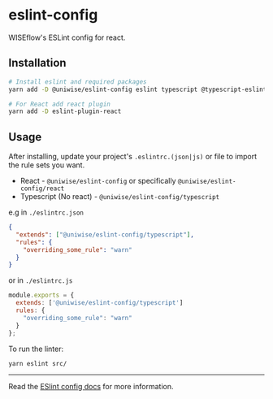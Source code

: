 # eslint-config

WISEflow's ESLint config for react.

## Installation

```sh
# Install eslint and required packages
yarn add -D @uniwise/eslint-config eslint typescript @typescript-eslint/parser @typescript-eslint/eslint-plugin eslint-import-resolver-typescript eslint-plugin-import prettier eslint-config-prettier eslint-plugin-prettier

# For React add react plugin
yarn add -D eslint-plugin-react
```

## Usage

After installing, update your project's `.eslintrc.(json|js)` or file to import the rule sets you want.

- React - `@uniwise/eslint-config` or specifically `@uniwise/eslint-config/react`
- Typescript (No react) - `@uniwise/eslint-config/typescript`

e.g in `./eslintrc.json`

```json
{
  "extends": ["@uniwise/eslint-config/typescript"],
  "rules": {
    "overriding_some_rule": "warn"
  }
}
```

or in `./eslintrc.js`

```js
module.exports = {
  extends: ['@uniwise/eslint-config/typescript']
  rules: {
    "overriding_some_rule": "warn"
  }
};
```

To run the linter:

```sh
yarn eslint src/
```

---

Read the [ESlint config docs](http://eslint.org/docs/user-guide/configuring#extending-configuration-files)
for more information.
